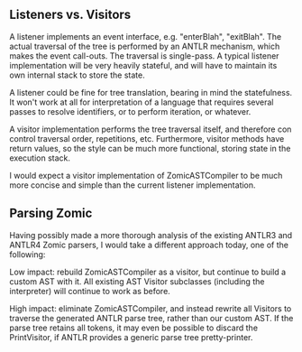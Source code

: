 ## Listeners vs. Visitors
A listener implements an event interface, e.g. "enterBlah", "exitBlah". The actual traversal of the tree is performed by an ANTLR mechanism, which makes the event call-outs. The traversal is single-pass. A typical listener implementation will be very heavily stateful, and will have to maintain its own internal stack to store the state.

A listener could be fine for tree translation, bearing in mind the statefulness. It won't work at all for interpretation of a language that requires several passes to resolve identifiers, or to perform iteration, or whatever.

A visitor implementation performs the tree traversal itself, and therefore con control traversal order, repetitions, etc. Furthermore, visitor methods have return values, so the style can be much more functional, storing state in the execution stack.

I would expect a visitor implementation of ZomicASTCompiler to be much more concise and simple than the current listener implementation.

## Parsing Zomic
Having possibly made a more thorough analysis of the existing ANTLR3 and ANTLR4 Zomic parsers, I would take a different approach today, one of the following:

Low impact: rebuild ZomicASTCompiler as a visitor, but continue to build a custom AST with it. All existing AST Visitor subclasses (including the interpreter) will continue to work as before.

High impact: eliminate ZomicASTCompiler, and instead rewrite all Visitors to traverse the generated ANTLR parse tree, rather than our custom AST. If the parse tree retains all tokens, it may even be possible to discard the PrintVisitor, if ANTLR provides a generic parse tree pretty-printer.
